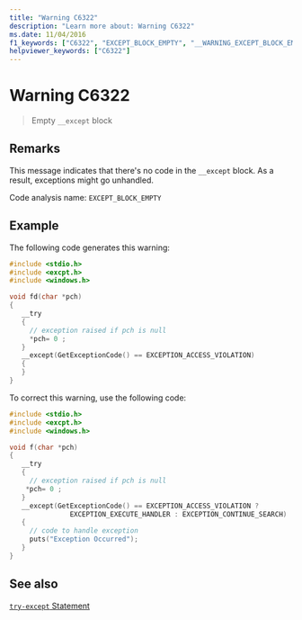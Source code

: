```yaml
---
title: "Warning C6322"
description: "Learn more about: Warning C6322"
ms.date: 11/04/2016
f1_keywords: ["C6322", "EXCEPT_BLOCK_EMPTY", "__WARNING_EXCEPT_BLOCK_EMPTY"]
helpviewer_keywords: ["C6322"]
---
```

# Warning C6322

> Empty `__except` block

## Remarks

This message indicates that there's no code in the `__except` block. As a result, exceptions might go unhandled.

Code analysis name: `EXCEPT_BLOCK_EMPTY`

## Example

The following code generates this warning:

```cpp
#include <stdio.h>
#include <excpt.h>
#include <windows.h>

void fd(char *pch)
{
   __try
   {
     // exception raised if pch is null
     *pch= 0 ;
   }
   __except(GetExceptionCode() == EXCEPTION_ACCESS_VIOLATION)
   {
   }
}
```

To correct this warning, use the following code:

```cpp
#include <stdio.h>
#include <excpt.h>
#include <windows.h>

void f(char *pch)
{
   __try
   {
     // exception raised if pch is null
    *pch= 0 ;
   }
   __except(GetExceptionCode() == EXCEPTION_ACCESS_VIOLATION ?
               EXCEPTION_EXECUTE_HANDLER : EXCEPTION_CONTINUE_SEARCH)
   {
     // code to handle exception
     puts("Exception Occurred");
   }
}
```

## See also

[`try-except` Statement](../cpp/try-except-statement.md)
